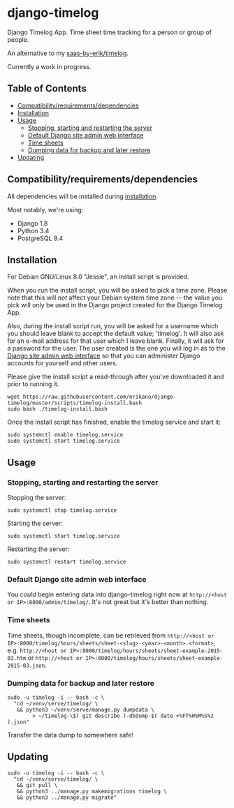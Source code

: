 # django-timelog

Django Timelog App. Time sheet time tracking for a person or group of people.

An alternative to my [saas-by-erik/timelog](https://github.com/saas-by-erik/timelog).

Currently a work in progress.

## Table of Contents

* [Compatibility/requirements/dependencies](#compatibilityrequirementsdependencies)
* [Installation](#installation)
* [Usage](#usage)
  - [Stopping, starting and restarting the server](#stopping-starting-and-restarting-the-server)
  - [Default Django site admin web interface](#default-django-site-admin-web-interface)
  - [Time sheets](#time-sheets)
  - [Dumping data for backup and later restore](#dumping-data-for-backup-and-later-restore)
* [Updating](#updating)

## Compatibility/requirements/dependencies

All dependencies will be installed during [installation](#installation).

Most notably, we're using:

  * Django 1.8
  * Python 3.4
  * PostgreSQL 9.4

## Installation

For Debian GNU/Linux 8.0 "Jessie", an install script is provided.

When you run the install script, you will be asked to pick a time zone.
Please note that this will *not* affect your Debian system time zone --
the value you pick will only be used in the Django project created
for the Django Timelog App.

Also, during the install script run, you will be asked for a username
which you should leave blank to accept the default value; 'timelog'.
It will also ask for an e-mail address for that user which I leave blank.
Finally, it will ask for a password for the user.
The user created is the one you will log in as to
the [Django site admin web interface](#default-django-site-admin-web-interface)
so that you can administer Django accounts for yourself and other users.

Please give the install script a read-through after you've downloaded it
and prior to running it.

```
wget https://raw.githubusercontent.com/erikano/django-timelog/master/scripts/timelog-install.bash
sudo bash ./timelog-install.bash
```

Once the install script has finished, enable the timelog service and start it:

```
sudo systemctl enable timelog.service
sudo systemctl start timelog.service
```

## Usage

### Stopping, starting and restarting the server

Stopping the server:

```
sudo systemctl stop timelog.service
```

Starting the server:

```
sudo systemctl start timelog.service
```

Restarting the server:

```
sudo systemctl restart timelog.service
```

### Default Django site admin web interface

You *could* begin entering data into django-timelog right now at
`http://<host or IP>:8000/admin/timelog/`.
It's not great but it's better than nothing.

### Time sheets

Time sheets, though incomplete, can be retrieved from 
`http://<host or IP>:8000/timelog/hours/sheets/sheet-<slug>-<year>-<month>.<format>`, e.g.
`http://<host or IP>:8000/timelog/hours/sheets/sheet-example-2015-03.htm` or
`http://<host or IP>:8000/timelog/hours/sheets/sheet-example-2015-03.json`.

### Dumping data for backup and later restore

```
sudo -u timelog -i -- bash -c \
  "cd ~/venv/serve/timelog/ \
   && python3 ~/venv/serve/manage.py dumpdata \
        > ~/timelog-\$( git describe )-dbdump-$( date +%FT%H%M%S%z ).json"
```

Transfer the data dump to somewhere safe!

## Updating

```
sudo -u timelog -i -- bash -c \
  "cd ~/venv/serve/timelog/ \
   && git pull \
   && python3 ../manage.py makemigrations timelog \
   && python3 ../manage.py migrate"
```
